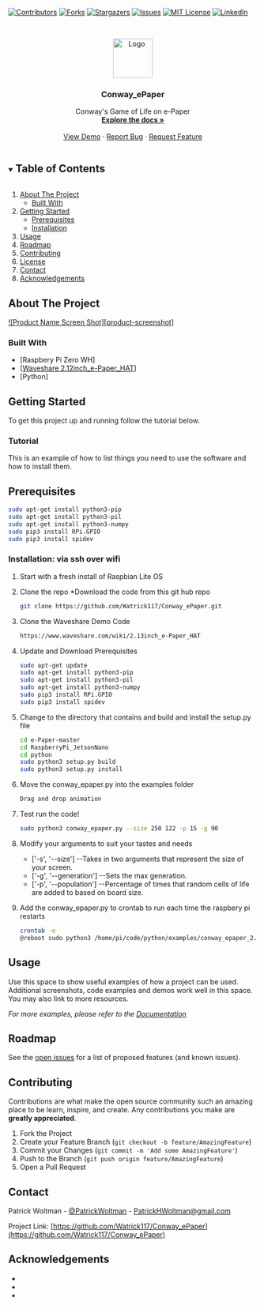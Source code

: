 <!--
*** Thanks for checking out the Best-README-Template. If you have a suggestion
*** that would make this better, please fork the repo and create a pull request
*** or simply open an issue with the tag "enhancement".
*** Thanks again! Now go create something AMAZING! :D
***
***
***
*** To avoid retyping too much info. Do a search and replace for the following:
*** Watrick117, Conway_ePaper, @PatrickWoltman, PatrickHWoltman@gmail.com, Conway_ePaper, Conway's Game of Life on e-Paper
-->



<!-- PROJECT SHIELDS -->
<!--
*** I'm using markdown "reference style" links for readability.
*** Reference links are enclosed in brackets [ ] instead of parentheses ( ).
*** See the bottom of this document for the declaration of the reference variables
*** for contributors-url, forks-url, etc. This is an optional, concise syntax you may use.
*** https://www.markdownguide.org/basic-syntax/#reference-style-links
-->
[![Contributors][contributors-shield]][contributors-url]
[![Forks][forks-shield]][forks-url]
[![Stargazers][stars-shield]][stars-url]
[![Issues][issues-shield]][issues-url]
[![MIT License][license-shield]][license-url]
[![LinkedIn][linkedin-shield]][linkedin-url]



<!-- PROJECT LOGO -->
<br />
<p align="center">
  <a href="https://github.com/Watrick117/Conway_ePaper">
    <img src="images/logo.png" alt="Logo" width="80" height="80">
  </a>

  <h3 align="center">Conway_ePaper</h3>

  <p align="center">
    Conway's Game of Life on e-Paper
    <br />
    <a href="https://github.com/Watrick117/Conway_ePaper"><strong>Explore the docs »</strong></a>
    <br />
    <br />
    <a href="https://github.com/Watrick117/Conway_ePaper">View Demo</a>
    ·
    <a href="https://github.com/Watrick117/Conway_ePaper/issues">Report Bug</a>
    ·
    <a href="https://github.com/Watrick117/Conway_ePaper/issues">Request Feature</a>
  </p>
</p>



<!-- TABLE OF CONTENTS -->
<details open="open">
  <summary><h2 style="display: inline-block">Table of Contents</h2></summary>
  <ol>
    <li>
      <a href="#about-the-project">About The Project</a>
      <ul>
        <li><a href="#built-with">Built With</a></li>
      </ul>
    </li>
    <li>
      <a href="#getting-started">Getting Started</a>
      <ul>
        <li><a href="#prerequisites">Prerequisites</a></li>
        <li><a href="#installation">Installation</a></li>
      </ul>
    </li>
    <li><a href="#usage">Usage</a></li>
    <li><a href="#roadmap">Roadmap</a></li>
    <li><a href="#contributing">Contributing</a></li>
    <li><a href="#license">License</a></li>
    <li><a href="#contact">Contact</a></li>
    <li><a href="#acknowledgements">Acknowledgements</a></li>
  </ol>
</details>



<!-- ABOUT THE PROJECT -->
## About The Project

[![Product Name Screen Shot][product-screenshot]](https://example.com)

### Built With



* [Raspbery Pi Zero WH]
* [<a href="https://www.waveshare.com/wiki/2.13inch_e-Paper_HAT">Waveshare 2.12inch_e-Paper_HAT</a>]
* [Python]



<!-- GETTING STARTED -->
## Getting Started

To get this project up and running follow the tutorial below.

### Tutorial

This is an example of how to list things you need to use the software and how to install them.

## Prerequisites
   ```sh
   sudo apt-get install python3-pip
   sudo apt-get install python3-pil
   sudo apt-get install python3-numpy
   sudo pip3 install RPi.GPIO
   sudo pip3 install spidev
   ```

### Installation: via ssh over wifi

1. Start with a fresh install of Raspbian Lite OS

2. Clone the repo
   *Download the code from this git hub repo
   ```sh
   git clone https://github.com/Watrick117/Conway_ePaper.git
   ```
3. Clone the Waveshare Demo Code
   ```sh
   https://www.waveshare.com/wiki/2.13inch_e-Paper_HAT
   ```
4. Update and Download Prerequisites
   ```sh
   sudo apt-get update
   sudo apt-get install python3-pip
   sudo apt-get install python3-pil
   sudo apt-get install python3-numpy
   sudo pip3 install RPi.GPIO
   sudo pip3 install spidev
   ```
5. Change to the directory that contains and build and install the setup.py file
   ```sh
   cd e-Paper-master
   cd RaspberryPi_JetsonNano
   cd python
   sudo python3 setup.py build
   sudo python3 setup.py install
   ```
6. Move the conway_epaper.py into the examples folder
   ```sh
   Drag and drop animation
   ```
7. Test run the code!
   ```sh
   sudo python3 conway_epaper.py --size 250 122 -p 15 -g 90
   ```
8. Modify your arguments to suit your tastes and needs
   * ['-s', '--size'] --Takes in two arguments that represent the size of your screen.
   * ['-g', '--generation'] --Sets the max generation.
   * ['-p', '--population'] --Percentage of times that random cells of life are added to based on board size.
9. Add the conway_epaper.py to crontab to run each time the raspbery pi restarts
   ```sh
   crontab -e
   @reboot sudo python3 /home/pi/code/python/examples/conway_epaper_2.13_V2.py --size 250 122 -p 15 -g 90
   ```




<!-- USAGE EXAMPLES -->
## Usage

Use this space to show useful examples of how a project can be used. Additional screenshots, code examples and demos work well in this space. You may also link to more resources.

_For more examples, please refer to the [Documentation](https://example.com)_



<!-- ROADMAP -->
## Roadmap

See the [open issues](https://github.com/Watrick117/Conway_ePaper/issues) for a list of proposed features (and known issues).



<!-- CONTRIBUTING -->
## Contributing

Contributions are what make the open source community such an amazing place to be learn, inspire, and create. Any contributions you make are **greatly appreciated**.

1. Fork the Project
2. Create your Feature Branch (`git checkout -b feature/AmazingFeature`)
3. Commit your Changes (`git commit -m 'Add some AmazingFeature'`)
4. Push to the Branch (`git push origin feature/AmazingFeature`)
5. Open a Pull Request







<!-- CONTACT -->
## Contact

Patrick Woltman - [@PatrickWoltman](https://twitter.com/PatrickWoltman) - PatrickHWoltman@gmail.com

Project Link: [https://github.com/Watrick117/Conway_ePaper](https://github.com/Watrick117/Conway_ePaper)



<!-- ACKNOWLEDGEMENTS -->
## Acknowledgements

* []()
* []()
* []()





<!-- MARKDOWN LINKS & IMAGES -->
<!-- https://www.markdownguide.org/basic-syntax/#reference-style-links -->
[contributors-shield]: https://img.shields.io/github/contributors/github_username/repo.svg?style=for-the-badge
[contributors-url]: https://github.com/github_username/repo/graphs/contributors
[forks-shield]: https://img.shields.io/github/forks/github_username/repo.svg?style=for-the-badge
[forks-url]: https://github.com/github_username/repo/network/members
[stars-shield]: https://img.shields.io/github/stars/github_username/repo.svg?style=for-the-badge
[stars-url]: https://github.com/github_username/repo/stargazers
[issues-shield]: https://img.shields.io/github/issues/github_username/repo.svg?style=for-the-badge
[issues-url]: https://github.com/github_username/repo/issues
[license-shield]: https://img.shields.io/github/license/github_username/repo.svg?style=for-the-badge
[license-url]: https://github.com/github_username/repo/blob/master/LICENSE.txt
[linkedin-shield]: https://img.shields.io/badge/-LinkedIn-black.svg?style=for-the-badge&logo=linkedin&colorB=555
[linkedin-url]: https://linkedin.com/in/github_username
